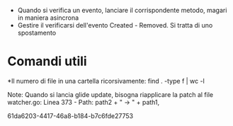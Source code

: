 * Quando si verifica un evento, lanciare il corrispondente metodo, magari in maniera asincrona
* Gestire il verificarsi dell'evento Created - Removed. Si tratta di uno spostamento

# Comandi utili
*Il numero di file in una cartella ricorsivamente:  find . -type f | wc -l

Note: Quando si lancia glide update, bisogna riapplicare la patch al file watcher.go:
Linea 373 - Path:     path2 + " -> " + path1,




61da6203-4417-46a8-b184-b7c6fde27753